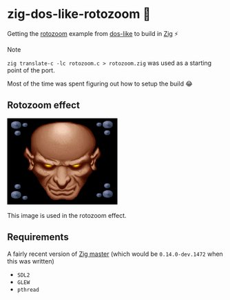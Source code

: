 # zig-dos-like-rotozoom :floppy_disk:

Getting the [rotozoom](https://github.com/mattiasgustavsson/dos-like/blob/main/source/rotozoom.c)
example from [dos-like](https://github.com/mattiasgustavsson/dos-like) to build in
[Zig](https://ziglang.org/) :zap:

> [!Note]
> `zig translate-c -lc rotozoom.c > rotozoom.zig` was used as a starting point of the port.
>
> Most of the time was spent figuring out how to setup the build :joy:

## Rotozoom effect

![rotozoom](files/rotozoom.gif)

This image is used in the rotozoom effect.

## Requirements

A fairly recent version of [Zig master](https://ziglang.org/download/#release-master)
(which would be `0.14.0-dev.1472` when this was written)

 - `SDL2`
 - `GLEW`
 - `pthread`
